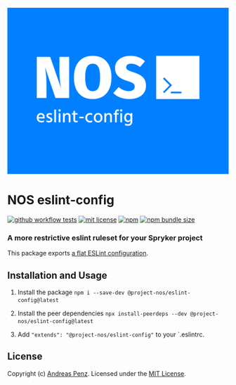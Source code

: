 ![NOS eslint-config](.github/banner.svg)

# NOS eslint-config

[![github workflow tests](https://img.shields.io/github/actions/workflow/status/project-nos/eslint-config/tests.yml?branch=master&label=tests&style=flat-square)](https://github.com/project-nos/eslint-config/actions/workflows/tests.yml)
[![mit license](https://img.shields.io/github/license/project-nos/eslint-config?style=flat-square)](https://github.com/project-nos/eslint-config/blob/master/LICENSE)
[![npm](https://img.shields.io/npm/v/@project-nos/eslint-config?style=flat-square)](https://www.npmjs.com/package/@project-nos/eslint-config)
[![npm bundle size](https://img.shields.io/bundlephobia/min/@project-nos/eslint-config?style=flat-square)](https://bundlephobia.com/package/@project-nos/eslint-config)

### A more restrictive eslint ruleset for your Spryker project

This package exports [a flat ESLint configuration](https://eslint.org/docs/latest/use/configure/configuration-files-new).

## Installation and Usage

1. Install the package
`npm i --save-dev @project-nos/eslint-config@latest`

2. Install the peer dependencies
`npx install-peerdeps --dev @project-nos/eslint-config@latest`

3. Add `"extends": "@project-nos/eslint-config"` to your `.eslintrc.

## License

Copyright (c) [Andreas Penz](https://github.com/andreaspenz). Licensed under the [MIT License](https://github.com/project-nos/eslint-config/blob/master/LICENSE).